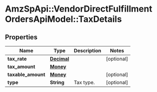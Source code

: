# AmzSpApi::VendorDirectFulfillmentOrdersApiModel::TaxDetails

## Properties
Name | Type | Description | Notes
------------ | ------------- | ------------- | -------------
**tax_rate** | [**Decimal**](Decimal.md) |  | [optional] 
**tax_amount** | [**Money**](Money.md) |  | 
**taxable_amount** | [**Money**](Money.md) |  | [optional] 
**type** | **String** | Tax type. | [optional] 


